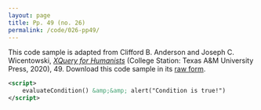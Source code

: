 ```yaml
---
layout: page
title: Pp. 49 (no. 26)
permalink: /code/026-pp49/
---
```


This code sample is adapted from Clifford B. Anderson and Joseph C. Wicentowski, 
[_XQuery for Humanists_](/) (College Station: Texas A&M University Press, 2020), 49. 
Download this code sample in its [raw form](/code/026-pp49/026-pp49.xml).

```xml
<script>
    evaluateCondition() &amp;&amp; alert("Condition is true!")
</script>
```  
